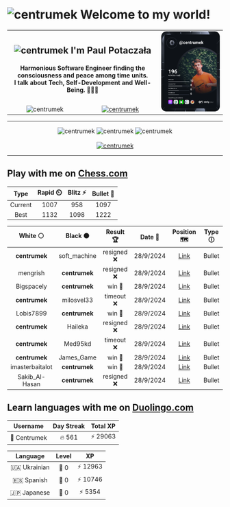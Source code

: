 <h1>
  <img
    src="https://emojis.slackmojis.com/emojis/images/1531849430/4246/blob-sunglasses.gif"
    width="30"
    alt="centrumek"
  />
  Welcome to my world!
</h1>

<table>
  <tbody>
    <tr>
      <td align="center" width="70%" colspan="2">
        <h2>
          <img
            src="https://raw.githubusercontent.com/MartinHeinz/MartinHeinz/master/wave.gif"
            width="30px"
            alt="centrumek"
          />
          I'm Paul Potaczała
        </h2>
        <h4>
          Harmonious Software Engineer finding the consciousness and peace among time units.
          <br/>
          I talk about Tech, Self-Development and Well-Being. 🌿🧘🚀
        </h4>
      </td>
      <td width="30%" rowspan="2">
        <a href="https://app.daily.dev/centrumek">
          <img
            src="./devcard.svg"
            alt="centrumek"
          />
        </a>
      </td>
    </tr>
    <tr align="center">
      <td>
        <img
          src="https://komarev.com/ghpvc/?username=centrumek&label=visitors&color=0e75b6&style=flat"
          alt="centrumek"
        >
      </td>
      <td>
        <a href="https://stackoverflow.com/users/14496012/centrumek">
          <img
            src="https://stackoverflow.com/users/flair/14496012.png?theme=dark"
            alt="centrumek"
          >
        </a>
      </td>
    </tr>
  </tbody>
</table>

---
<div align="center">
  <img 
    src="https://github-readme-stats.vercel.app/api?username=centrumek&show_icons=true&count_private=true&theme=dark&hide_border=true&hide=issues,contribs&bg_color=00000000"
    alt="centrumek"
  />
  <img
    src="https://github-readme-stats.vercel.app/api/top-langs/?username=centrumek&layout=compact&hide_border=true&theme=dark&bg_color=00000000&langs_count=6&exclude_repo=air-statistic-app"
    alt="centrumek"
  />
  <img 
    src="https://github-readme-streak-stats.herokuapp.com?user=centrumek&theme=dark&hide_border=true&background=FFFFFF00"
    alt="centrumek"
  />
  <br/>
  <br/>
  <a href="https://www.buymeacoffee.com/centrumek">
    <img
      src="https://cdn.buymeacoffee.com/buttons/v2/default-orange.png"
      height="50"
      width="210"
      alt="centrumek"
    />
  </a>
</div>

---

## Play with me on [Chess.com](https://www.chess.com/member/centrumek)

<div align="center">
<!--START_SECTION:chessStats-->
<!-- Automatically generated with https://github.com/Balastrong/chess-stats-action -->

| Type | Rapid ⏲️ | Blitz ⚡ | Bullet 🔫 |
|:---:|:---:|:---:|:---:|
| Current | 1007 | 958 | 1097 |
| Best | 1132 | 1098 | 1222 |

| White ⚪ | Black ⚫ | Result 🏆 | Date 📅 | Position 🗺️ | Type 🕕 |
|:---:|:---:|:---:|:---:|:---:|:---:|
| **centrumek** | soft_machine | resigned ❌ | 28/9/2024 | <a href="http://www.ee.unb.ca/cgi-bin/tervo/fen.pl?select=r2q1rk1/3b1ppp/p7/Pp2p3/1pPpP2b/1P1PnP2/R2NNK2/1Q5R w - -">Link</a> | Bullet |
| mengrish | **centrumek** | resigned ❌ | 28/9/2024 | <a href="http://www.ee.unb.ca/cgi-bin/tervo/fen.pl?select=8/p3k3/2p1p3/4P2P/2p1K3/8/PPP5/6R1 b - -">Link</a> | Bullet |
| Bigspacely | **centrumek** | win 🥇 | 28/9/2024 | <a href="http://www.ee.unb.ca/cgi-bin/tervo/fen.pl?select=1R6/8/8/1p6/2k3P1/Q7/p6P/6K1 w - -">Link</a> | Bullet |
| **centrumek** | milosvel33 | timeout ❌ | 28/9/2024 | <a href="http://www.ee.unb.ca/cgi-bin/tervo/fen.pl?select=6k1/ppp2ppp/4b3/4P3/P1P1n1P1/2R3K1/3rN2P/7r w - -">Link</a> | Bullet |
| Lobis7899 | **centrumek** | win 🥇 | 28/9/2024 | <a href="http://www.ee.unb.ca/cgi-bin/tervo/fen.pl?select=4k3/7p/r7/P4p2/R2N2P1/7P/5PK1/8 w - -">Link</a> | Bullet |
| **centrumek** | Haileka | resigned ❌ | 28/9/2024 | <a href="http://www.ee.unb.ca/cgi-bin/tervo/fen.pl?select=5rk1/5ppp/4p3/1b6/1p2P3/r1pP1PPK/7P/2R5 w - -">Link</a> | Bullet |
| **centrumek** | Med95kd | timeout ❌ | 28/9/2024 | <a href="http://www.ee.unb.ca/cgi-bin/tervo/fen.pl?select=2Q5/kp6/8/4pBp1/Pp4P1/1Pq5/8/1K6 w - -">Link</a> | Bullet |
| **centrumek** | James_Game | win 🥇 | 28/9/2024 | <a href="http://www.ee.unb.ca/cgi-bin/tervo/fen.pl?select=2rqk3/6b1/1p2pppr/p1n4p/P2pP3/3P1P2/PQ2BNPP/1R3RK1 b - -">Link</a> | Bullet |
| imasterbaitalot | **centrumek** | win 🥇 | 28/9/2024 | <a href="http://www.ee.unb.ca/cgi-bin/tervo/fen.pl?select=r4k2/pR6/2p3r1/2P2b2/8/1PP2B1P/PK6/4Q2R w - -">Link</a> | Bullet |
| Sakib_Al-Hasan | **centrumek** | resigned ❌ | 28/9/2024 | <a href="http://www.ee.unb.ca/cgi-bin/tervo/fen.pl?select=8/3R4/p4Q1P/k3P3/1p6/8/PPP1K3/8 b - -">Link</a> | Bullet |

<!--END_SECTION:chessStats-->
</div>

## Learn languages with me on [Duolingo.com](https://www.duolingo.com/profile/Centrumek)

<div align="center">
<!--START_SECTION:duolingoStats-->
<!-- Automatically generated with https://github.com/centrumek/duolingo-readme-stats-->

| Username | Day Streak | Total XP |
|:---:|:---:|:---:|
| 👤 Centrumek | 🔥 561 | ⚡ 29063 |

| Language | Level | XP |
|:---:|:---:|:---:|
| 🇺🇦 Ukrainian | 👑 0 | ⚡ 12963 |
| 🇪🇸 Spanish | 👑 0 | ⚡ 10746 |
| 🇯🇵 Japanese | 👑 0 | ⚡ 5354 |

<!--END_SECTION:duolingoStats-->
</div>
<!--
**centrumek/centrumek** is a ✨ _special_ ✨ repository because its `README.md` (this file) appears on your GitHub profile.

Here are some ideas to get you started:

- 🔭 I’m currently working on ...
- 🌱 I’m currently learning ...
- 👯 I’m looking to collaborate on ...
- 🤔 I’m looking for help with ...
- 💬 Ask me about ...
- 📫 How to reach me: ...
- 😄 Pronouns: ...
- ⚡ Fun fact: ...
-->
